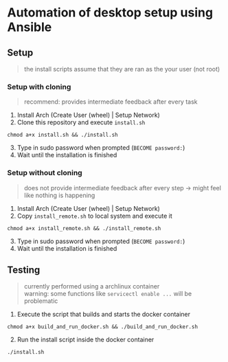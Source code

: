 # Automation of desktop setup using Ansible
## Setup
> the install scripts assume that they are ran as the your user (not root)
### Setup with cloning
> recommend: provides intermediate feedback after every task 
1. Install Arch (Create User (wheel) | Setup Network)
2. Clone this repository and execute `install.sh`
```
chmod a+x install.sh && ./install.sh
```
3. Type in sudo password when prompted (`BECOME password:`)
4. Wait until the installation is finished
### Setup without cloning
> does not provide intermediate feedback after every step -> might feel like nothing is happening
1. Install Arch (Create User (wheel) | Setup Network)
2. Copy `install_remote.sh` to local system and execute it  
```
chmod a+x install_remote.sh && ./install_remote.sh
```
3. Type in sudo password when prompted (`BECOME password:`)
4. Wait until the installation is finished
## Testing
> currently performed using a archlinux container  
> warning: some functions like `servicectl enable ...` will be problematic
1. Execute the script that builds and starts the docker container
```
chmod a+x build_and_run_docker.sh && ./build_and_run_docker.sh
```
2. Run the install script inside the docker container
```
./install.sh
```

